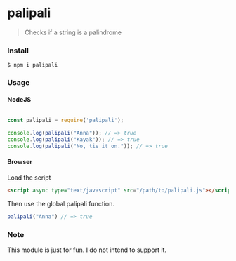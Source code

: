 # palipali
> Checks if a string is a palindrome

### Install

```
$ npm i palipali
```

### Usage

#### NodeJS

```js

const palipali = require('palipali');

console.log(palipali("Anna")); // => true
console.log(palipali("Kayak")); // => true
console.log(palipali("No, tie it on.")); // => true
```

#### Browser

Load the script
```html 
<script async type="text/javascript" src="/path/to/palipali.js"></script>
```
Then use the global palipali function.

```js
palipali("Anna") // => true
```

### Note

This module is just for fun. I do not intend to support it.
